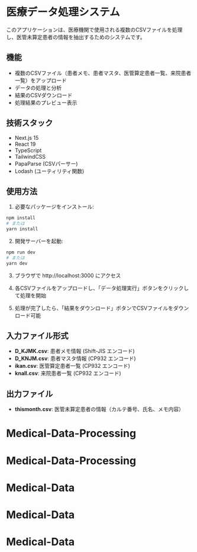 # 医療データ処理システム

このアプリケーションは、医療機関で使用される複数のCSVファイルを処理し、医管未算定患者の情報を抽出するためのシステムです。

## 機能

- 複数のCSVファイル（患者メモ、患者マスタ、医管算定患者一覧、来院患者一覧）をアップロード
- データの処理と分析
- 結果のCSVダウンロード
- 処理結果のプレビュー表示

## 技術スタック

- Next.js 15
- React 19
- TypeScript
- TailwindCSS
- PapaParse (CSVパーサー)
- Lodash (ユーティリティ関数)

## 使用方法

1. 必要なパッケージをインストール:

```bash
npm install
# または
yarn install
```

2. 開発サーバーを起動:

```bash
npm run dev
# または
yarn dev
```

3. ブラウザで http://localhost:3000 にアクセス

4. 各CSVファイルをアップロードし、「データ処理実行」ボタンをクリックして処理を開始

5. 処理が完了したら、「結果をダウンロード」ボタンでCSVファイルをダウンロード可能

## 入力ファイル形式

- **D_KJMK.csv**: 患者メモ情報 (Shift-JIS エンコード)
- **D_KNJM.csv**: 患者マスタ情報 (CP932 エンコード)
- **ikan.csv**: 医管算定患者一覧 (CP932 エンコード)
- **knall.csv**: 来院患者一覧 (CP932 エンコード)

## 出力ファイル

- **thismonth.csv**: 医管未算定患者の情報（カルテ番号、氏名、メモ内容）
# Medical-Data-Processing
# Medical-Data-Processing
# Medical-Data
# Medical-Data
# Medical-Data
